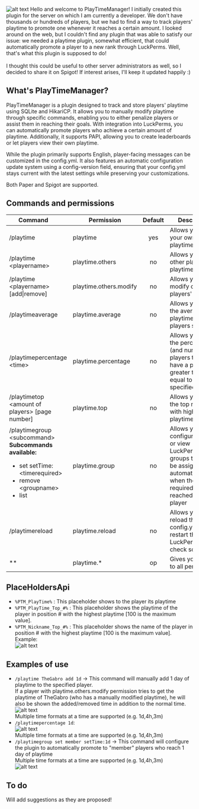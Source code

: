![alt text](https://i.imgur.com/cMGDraE.png "PlayTime Logo")
Hello and welcome to PlayTimeManager! I initially created this plugin for the server on which I am currently a developer. We don't have thousands or hundreds of players, but we had to find a way to track players' playtime to promote one whenever it reaches a certain amount. I looked around on the web, but I couldn't find any plugin that was able to satisfy our issue: we needed a playtime plugin, somewhat efficient, that could automatically promote a player to a new rank through LuckPerms. Well, that's what this plugin is supposed to do! <br> <br>
I thought this could be useful to other server administrators as well, so I decided to share it on Spigot! If interest arises, I'll keep it updated happily :)
## What's PlayTimeManager?
PlayTimeManager is a plugin designed to track and store players' playtime using SQLite and HikariCP. It allows you to manually modify playtime through specific commands, enabling you to either penalize players or assist them in reaching their goals. With integration into LuckPerms, you can automatically promote players who achieve a certain amount of playtime. Additionally, it supports PAPI, allowing you to create leaderboards or let players view their own playtime.

While the plugin primarily supports English, player-facing messages can be customized in the config.yml. It also features an automatic configuration update system using a config-version field, ensuring that your config.yml stays current with the latest settings while preserving your customizations.

Both Paper and Spigot are supported.



## Commands and permissions
| Command  &nbsp; &nbsp; &nbsp;                                                 | Permission              | Default | Description                                                                                                                        |
| ------------------------------------------------------------------------------|-------------------------|:-------:|----------------------------------------------------------------------------------------------------------------------------------------|
| /playtime                                                                     | playtime                | yes     | Allows you to get your own own playtime                                                                                                |
| /playtime \<playername\>                                                      | playtime.others         | no      | Allows you to get other players' playtime                                                                                              |
| /playtime \<playername\> [add\|remove] <time>                                 | playtime.others.modify  | no      | Allows you to modify other players' playtime                                                                                           |
| /playtimeaverage                                                              | playtime.average        | no      | Allows you to get the average playtime of all players stored                                                                           |
| /playtimepercentage \<time\>                                                  | playtime.percentage     | no      | Allows you to get the percentage (and numbers) of players that<br>have a playtime greater than or equal to the specified one           |
| /playtimetop \<amount of players\> [page number]                              | playtime.top            | no      | Allows you to get the top n players with highest playtime                                                                              |
| /playtimegroup \<subcommand\> <br>**Subcommands available:**<ul><li>set <groupname> setTime:\<timerequired\>  </li>  <li> remove \<groupname\> </li> <li>list </li>   | playtime.group          | no      | Allows you to to configure/remove or view LuckPerms groups that will be assigned automatically when the required time is reached by the player |
| /playtimereload                                                               | playtime.reload         | no      | Allows you to reload the config.yml and restart the LuckPerms check schedule                                                           |
| **                                                                                       | playtime.*              | op      | Gives you access to all permissions                                                                                                    |
## PlaceHoldersApi
* `%PTM_PlayTime%` : This placeholder shows to the player its playtime
* `%PTM_PlayTime_Top_#%` : This placeholder shows the playtime of the player in position # with the highest playtime [100 is the maximum value].
* `%PTM_Nickname_Top_#%` : This placeholder shows the name of the player in position # with the highest playtime [100 is the maximum value].
Example: <br>
![alt text](https://i.imgur.com/tbK5mH4.gif "PlayTime Leaderboard example")
## Examples of use
* `/playtime TheGabro add 1d` -> This command will manually add 1 day of playtime to the specified player. <br> If a player with playtime.others.modify permission tries to get the playtime of TheGabro (who has a manually modified playtime), he will also be shown the added/removed time in addition to the normal time. <br> ![alt text](https://i.imgur.com/Aqd1Yh3.png "PlayTime addition example") <br> Multiple time formats at a time are supported (e.g. 1d,4h,3m)
* `/playtimepercentage 1d`: <br> ![alt text](https://i.imgur.com/wQndA7j.png "PlayTime percentage example") <br> Multiple time formats at a time are supported (e.g. 1d,4h,3m)
* `/playtimegroup set member setTime:1d` -> This command will configure the plugin to automatically promote to "member" players who reach 1 day of playtime <br> Multiple time formats at a time are supported (e.g. 1d,4h,3m) <br>
![alt text](https://i.imgur.com/iWvqAlw.png "PlayTime group creation example")
## To do
Will add suggestions as they are proposed!
